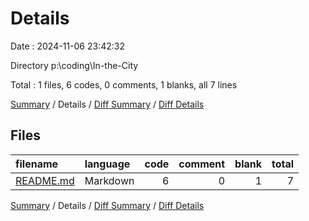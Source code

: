 # Details

Date : 2024-11-06 23:42:32

Directory p:\\coding\\In-the-City

Total : 1 files,  6 codes, 0 comments, 1 blanks, all 7 lines

[Summary](results.md) / Details / [Diff Summary](diff.md) / [Diff Details](diff-details.md)

## Files
| filename | language | code | comment | blank | total |
| :--- | :--- | ---: | ---: | ---: | ---: |
| [README.md](/README.md) | Markdown | 6 | 0 | 1 | 7 |

[Summary](results.md) / Details / [Diff Summary](diff.md) / [Diff Details](diff-details.md)